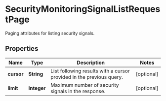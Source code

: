 

# SecurityMonitoringSignalListRequestPage

Paging attributes for listing security signals.
## Properties

Name | Type | Description | Notes
------------ | ------------- | ------------- | -------------
**cursor** | **String** | List following results with a cursor provided in the previous query. |  [optional]
**limit** | **Integer** | Maximum number of security signals in the response. |  [optional]



